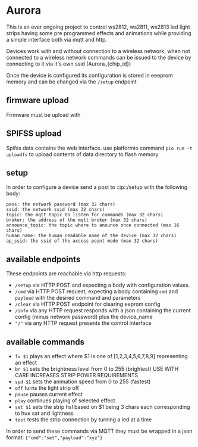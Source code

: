 # Aurora

This is an ever ongoing project to control ws2812, ws2811, ws2813 led light strips
having some pre programmed effects and animations while providing a simple interface both via mqtt and http.

Devices work with and without connection to a wireless network, when not connected to a wireless network commands can
be issued to the device by connecting to it via it's own ssid (Aurora_{chip_id})

Once the device is configured its configuration is stored in eeeprom memory and can be changed via the `/setup` endpoint

## firmware upload ##
Firmware must be upload with 


## SPIFSS upload ##
Spifss data contains the web interface.
use platformio command `pio run -t uploadfs` to upload contents of data directory to flash memory

## setup ##

In order to configure a device send a post to ::ip::/setup with the following body:

```
pass: the network password (max 32 chars)
ssid: the network ssid (max 32 chars)
topic: the mqtt topic to listen for commands (max 32 chars)
broker: the address of the mqtt broker (max 32 chars)
announce_topic: the topic where to anounce once connected (max 16 chars)
human_name: the human readable name of the device (max 32 chars)
ap_ssid: the ssid of the access point mode (max 32 chars)
```


## available endpoints ##

These endpoints are reachable via http requests:

- `/setup` via HTTP POST and expecting a body with configuration values.
- `/cmd` via HTTP POST request, expecting a body containing `cmd` and `payload` with the desired command and parameters
- `/clear` via HTTP POST endpoint for clearing eeprom config
- `/info` via any HTTP request responds with a json containing the current config (minus network password) plus the device_name
- `"/"`  via any HTTP request presents the control interface


## available commands ##
- `fx $1` plays an effect where $1 is one of [1,2,3,4,5,6,7,8,9] representing an effect
- `br $1` sets the brightness level from 0 to 255 (brightest) USE WITH CARE INCREASES STRIP POWER REQUIREMENTS
- `spd $1` sets the animation speed from 0 to 255 (fastest)
- `off` turns the light strip off
- `pause` pauses current effect
- `play` continues playing of selected effect
- `set $1` sets the strip hsl based on $1 being 3 chars each corresponding to hue sat and lightness
- `test` tests the strip connection by turning a led at a time

In order to send these commands via MQTT they must be wrapped in a json format:
`{"cmd":"set","payload":"xyz"}`

